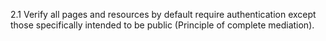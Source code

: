 2.1 Verify all pages and resources by default require authentication except those specifically intended to be public (Principle of complete mediation).